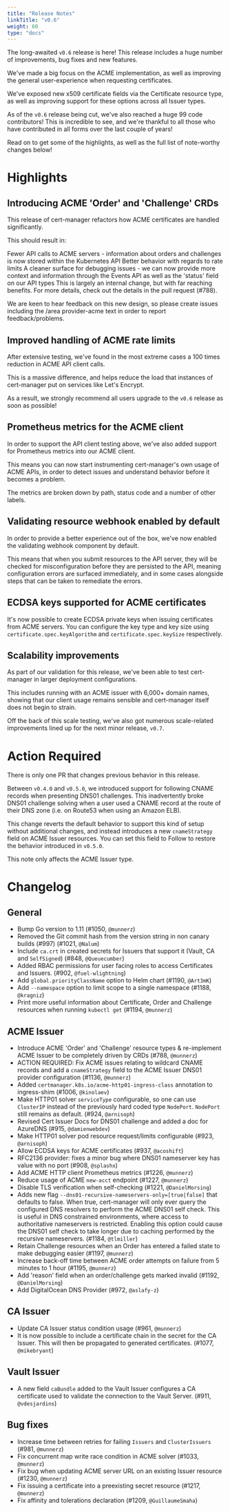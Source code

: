 ```yaml
---
title: "Release Notes"
linkTitle: "v0.6"
weight: 60
type: "docs"
---
```


The long-awaited `v0.6` release is here! This release includes a huge number of improvements, bug fixes and new features.

We've made a big focus on the ACME implementation, as well as improving the general user-experience when requesting certificates.

We've exposed new x509 certificate fields via the Certificate resource type, as well as improving support for these options across all Issuer types.

As of the `v0.6` release being cut, we've also reached a huge 99 code contributors! This is incredible to see, and we're thankful to all those who have contributed in all forms over the last couple of years!

Read on to get some of the highlights, as well as the full list of note-worthy changes below!

# Highlights
## Introducing ACME 'Order' and 'Challenge' CRDs
This release of cert-manager refactors how ACME certificates are handled significantly.

This should result in:

Fewer API calls to ACME servers - information about orders and challenges is now stored within the Kubernetes API
Better behavior with regards to rate limits
A cleaner surface for debugging issues - we can now provide more context and information through the Events API as well as the 'status' field on our API types
This is largely an internal change, but with far reaching benefits.
For more details, check out the details in the pull request (#788).

We are keen to hear feedback on this new design, so please create issues including the /area provider-acme text in order to report feedback/problems.

## Improved handling of ACME rate limits
After extensive testing, we've found in the most extreme cases a 100 times reduction in ACME API client calls.

This is a massive difference, and helps reduce the load that instances of cert-manager put on services like Let's Encrypt.

As a result, we strongly recommend all users upgrade to the `v0.6` release as soon as possible!

## Prometheus metrics for the ACME client
In order to support the API client testing above, we've also added support for Prometheus metrics into our ACME client.

This means you can now start instrumenting cert-manager's own usage of ACME APIs, in order to detect issues and understand behavior before it becomes a problem.

The metrics are broken down by path, status code and a number of other labels.

## Validating resource webhook enabled by default
In order to provide a better experience out of the box, we've now enabled the validating webhook component by default.

This means that when you submit resources to the API server, they will be checked for misconfiguration before they are persisted to the API, meaning configuration errors are surfaced immediately, and in some cases alongside steps that can be taken to remediate the errors.

## ECDSA keys supported for ACME certificates
It's now possible to create ECDSA private keys when issuing certificates from ACME servers. You can configure the key type and key size using `certificate.spec.keyAlgorithm` and `certificate.spec.keySize` respectively.

## Scalability improvements
As part of our validation for this release, we've been able to test cert-manager in larger deployment configurations.

This includes running with an ACME issuer with 6,000+ domain names, showing that our client usage remains sensible and cert-manager itself does not begin to strain.

Off the back of this scale testing, we've also got numerous scale-related improvements lined up for the next minor release, `v0.7`.

# Action Required
There is only one PR that changes previous behavior in this release.

Between `v0.4.0` and `v0.5.0`, we introduced support for following CNAME records when presenting DNS01 challenges. This inadvertently broke DNS01 challenge solving when a user used a CNAME record at the route of their DNS zone (i.e. on Route53 when using an Amazon ELB).

This change reverts the default behavior to support this kind of setup without additional changes, and instead introduces a new `cnameStrategy` field on ACME Issuer resources. You can set this field to Follow to restore the behavior introduced in `v0.5.0`.

This note only affects the ACME Issuer type.

# Changelog
## General
- Bump Go version to 1.11 (#1050, `@munnerz`)
- Removed the Git commit hash from the version string in non canary builds (#997) (#1021, `@Nalum`)
- Include `ca.crt` in created secrets for Issuers that support it (Vault, CA and `SelfSigned`) (#848, `@Queuecumber`)
- Added RBAC permissions for user facing roles to access Certificates and Issuers. (#902, `@fuel-wlightning`)
- Add `global.priorityClassName` option to Helm chart (#1190, `@Art3mK`)
- Add `--namespace` option to limit scope to a single namespace (#1188, `@kragniz`)
- Print more useful information about Certificate, Order and Challenge resources when running `kubectl get` (#1194, `@munnerz`)
## ACME Issuer
- Introduce ACME 'Order' and 'Challenge' resource types & re-implement ACME Issuer to be completely driven by CRDs (#788, `@munnerz`)
- ACTION REQUIRED: Fix ACME issues relating to wildcard CNAME records and add a `cnameStrategy` field to the ACME Issuer DNS01 provider configuration (#1136, `@munnerz`)
- Added `certmanager.k8s.io/acme-http01-ingress-class` annotation to ingress-shim (#1006, `@kinolaev`)
- Make HTTP01 solver `serviceType` configurable, so one can use `ClusterIP` instead of the previously hard coded type `NodePort`. `NodePort` still remains as default. (#924, `@arnisoph`)
- Revised Cert Issuer Docs for DNS01 challenge and added a doc for AzureDNS (#915, `@damienwebdev`)
- Make HTTP01 solver pod resource request/limits configurable (#923, `@arnisoph`)
- Allow ECDSA keys for ACME certificates (#937, `@acoshift`)
- RFC2136 provider: fixes a minor bug where DNS01 nameserver key has value with no port (#908, `@splashx`)
- Add ACME HTTP client Prometheus metrics (#1226, `@munnerz`)
- Reduce usage of ACME `new-acct` endpoint (#1227, `@munnerz`)
- Disable TLS verification when self-checking (#1221, `@DanielMorsing`)
- Adds new flag `--dns01-recursive-nameservers-only=[true|false]` that defaults to false. When true, cert-manager will only ever query the configured DNS resolvers to perform the ACME DNS01 self check. This is useful in DNS constrained environments, where access to authoritative nameservers is restricted. Enabling this option could cause the DNS01 self check to take longer due to caching performed by the recursive nameservers. (#1184, `@tlmiller`)
- Retain Challenge resources when an Order has entered a failed state to make debugging easier (#1197, `@munnerz`)
- Increase back-off time between ACME order attempts on failure from 5 minutes to 1 hour (#1195, `@munnerz`)
- Add 'reason' field when an order/challenge gets marked invalid (#1192, `@DanielMorsing`)
- Add DigitalOcean DNS Provider (#972, `@aslafy-z`)
## CA Issuer
- Update CA Issuer status condition usage (#961, `@munnerz`)
- It is now possible to include a certificate chain in the secret for the CA Issuer. This will then be propagated to generated certificates. (#1077, `@mikebryant`)
## Vault Issuer
- A new field `caBundle` added to the Vault Issuer configures a CA certificate used to validate the connection to the Vault Server. (#911, `@vdesjardins`)
## Bug fixes
- Increase time between retries for failing `Issuers` and `ClusterIssuers` (#981, `@munnerz`)
- Fix concurrent map write race condition in ACME solver (#1033, `@munnerz`)
- Fix bug when updating ACME server URL on an existing Issuer resource (#1230, `@munnerz`)
- Fix issuing a certificate into a preexisting secret resource (#1217, `@munnerz`)
- Fix affinity and tolerations declaration (#1209, `@GuillaumeSmaha`)
